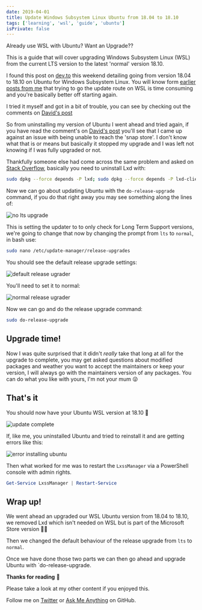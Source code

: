 ```yaml
---
date: 2019-04-01
title: Update Windows Subsystem Linux Ubuntu from 18.04 to 18.10
tags: ['learning', 'wsl', 'guide', 'ubuntu']
isPrivate: false
---
```


Already use WSL with Ubuntu? Want an Upgrade??

This is a guide that will cover upgrading Windows Subsystem Linux
(WSL) from the current LTS version to the latest 'normal' version
18.10.

I found this post on [dev.to] this weekend detailing going from
version 18.04 to 18.10 on Ubuntu for Windows Subsystem Linux. You will
know form [earlier posts from me] that trying to go the update route on
WSL is time consuming and you're basically better off starting again.

I tried it myself and got in a bit of trouble, you can see by checking
out the comments on [David's post]

So from uninstalling my version of Ubuntu I went ahead and tried
again, if you have read the comment's on [David's post] you'll see that
I came up against an issue with being unable to reach the 'snap store'.
I don't know what that is or means but basically it stopped my upgrade
and I was left not knowing if I was fully upgraded or not.

Thankfully someone else had come across the same problem and asked on
[Stack Overflow], basically you need to uninstall Lxd with:

<!-- cSpell:ignore dpkg -->

```bash
sudo dpkg --force depends -P lxd; sudo dpkg --force depends -P lxd-client
```

Now we can go about updating Ubuntu with the `do-release-upgrade`
command, if you do that right away you may see something along the
lines of:

![no lts upgrade]

This is setting the updater to to only check for Long Term Support
versions, we're going to change that now by changing the prompt from
`lts` to `normal`, in bash use:

```bash
sudo nano /etc/update-manager/release-upgrades
```

You should see the default release upgrade settings:

<!-- cSpell:ignore ugrader -->

![default release ugrader]

You'll need to set it to normal:

![normal release ugrader]

Now we can go and do the release upgrade command:

```bash
sudo do-release-upgrade
```

## Upgrade time!

Now I was quite surprised that it didn't _really_ take that long at
all for the upgrade to complete, you may get asked questions about
modified packages and weather you want to accept the maintainers or
keep your version, I will always go with the maintainers version of
any packages. You can do what you like with yours, I'm not your mum 😜

## That's it

You should now have your Ubuntu WSL version at 18.10 👏

![update complete]

If, like me, you uninstalled Ubuntu and tried to reinstall it and are
getting errors like this:

![error installing ubuntu]

<!-- cSpell:ignore lxss -->

Then what worked for me was to restart the `LxssManager` via a
PowerShell console with admin rights.

```powershell
Get-Service LxssManager | Restart-Service
```

## Wrap up!

We went ahead an upgraded our WSL Ubuntu version from 18.04 to 18.10,
we removed Lxd which isn't needed on WSL but is part of the Microsoft
Store version 🤷‍♂️

Then we changed the default behaviour of the release upgrade from
`lts` to `normal`.

Once we have done those two parts we can then go ahead and upgrade
Ubuntu with `do-release-upgrade.

**Thanks for reading** 🙏

Please take a look at my other content if you enjoyed this.

Follow me on [Twitter] or [Ask Me Anything] on GitHub.

<!-- Links -->

[twitter]: https://twitter.com/spences10
[ask me anything]: https://github.com/spences10/ama
[dev.to]: https://dev.to
[earlier posts from me]:
	https://scottspence.com/posts/wsl-bootstrap-2019/#update-upgrade-and-autoremove
[david's post]:
	https://dev.to/david_j_eddy/how-to-upgrade-wsl-ubuntu-18-04-to-18-10-203
[stack overflow]:
	https://askubuntu.com/questions/1119301/your-system-is-unable-to-reach-the-snap-store
[codesandbox.io]: https://codesandbox.io
[render props]: https://reactjs.org/docs/render-props.html
[using the react context api]:
	https://scottspence.com/posts/react-context-api
[example code]: https://codesandbox.io/s/1vnvko0zqj
[even]: https://youtu.be/8ruJBKFrRCk?t=93
[gatsby documentation]:
	https://www.gatsbyjs.com/docs/use-static-query/

<!-- Images -->

[no lts upgrade]:
	https://res.cloudinary.com/defkmsrpw/image/upload/q_auto,f_auto/v1614858537/scottspence.com/noLtsUpgrade-7d50b4fcaaff9385631fc85d31cd2418.png
[default release ugrader]:
	https://res.cloudinary.com/defkmsrpw/image/upload/q_auto,f_auto/v1614858539/scottspence.com/defaultRelaeaseUpgrader-0920e538b6e247b6658b4ae737dd6113.png
[normal release ugrader]:
	https://res.cloudinary.com/defkmsrpw/image/upload/q_auto,f_auto/v1614858538/scottspence.com/normalRelaeaseUpgrader-f459e42150a391a68786a8b0a9562a03.png
[update complete]:
	https://res.cloudinary.com/defkmsrpw/image/upload/q_auto,f_auto/v1614858539/scottspence.com/updateComlpete-659d8b8617efe423b8fb2548500b9806.png
[error installing ubuntu]:
	https://res.cloudinary.com/defkmsrpw/image/upload/q_auto,f_auto/v1614858538/scottspence.com/derp-install-1beb072890d40cbdb693721fb1b7d414.gif
